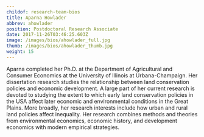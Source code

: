 ```yaml
---
childof: research-team-bios
title: Aparna Howlader
abbrev: ahowlader
position: Postdoctoral Research Associate
date: 2017-11-26T03:46:25.603Z
image: /images/bios/ahowlader_full.jpg
thumb: /images/bios/ahowlader_thumb.jpg
weight: 15
---
```

Aparna completed her Ph.D. at the Department of Agricultural and Consumer Economics at the University of Illinois at Urbana-Champaign. Her dissertation research studies the relationship between land conservation policies and economic development. A large part of her current research is devoted to studying the extent to which early land conservation policies in the USA affect later economic and environmental conditions in the Great Plains. More broadly, her research interests include how urban and rural land policies affect inequality. Her research combines methods and theories from environmental economics, economic history, and development economics with modern empirical strategies.


